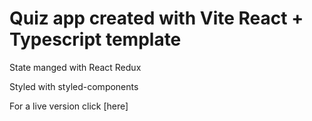 # Quiz app created with Vite React + Typescript template

State manged with React Redux

Styled with styled-components

For a live version click [here]
